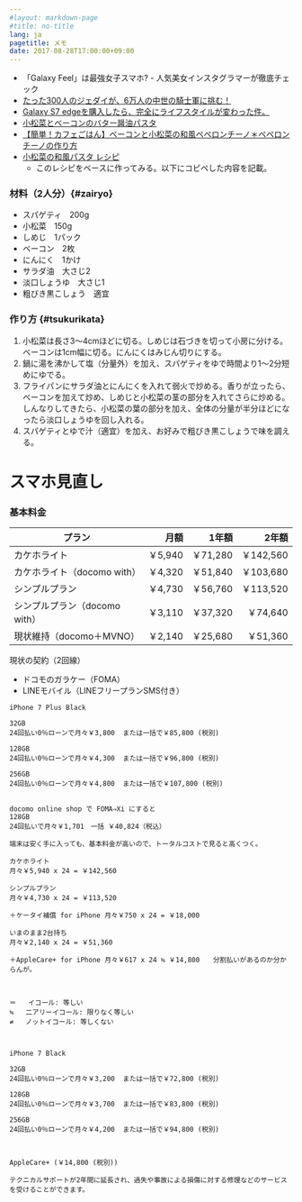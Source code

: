 ```yaml
---
#layout: markdown-page
#title: no-title
lang: ja
pagetitle: メモ
date: 2017-08-28T17:00:00+09:00
---
```


- 「Galaxy Feel」は最強女子スマホ? - 人気美女インスタグラマーが徹底チェック
- [たった300人のジェダイが、6万人の中世の騎士軍に挑む！](https://headlines.yahoo.co.jp/hl?a=20170826-00010005-giz-prod)
- [Galaxy S7 edgeを購入したら、完全にライフスタイルが変わった件。 ](http://mch.blog.jp/archives/6146131.html)
- [小松菜とベーコンのバター醤油パスタ](https://cookpad.com/recipe/3507133)
- [【簡単！カフェごはん】ベーコンと小松菜の和風ペペロンチーノ＊ペペロンチーノの作り方](https://ameblo.jp/syunkon/entry-10465481158.html)
- [小松菜の和風パスタ レシピ](http://www.higashimaru.co.jp/recipe/usukuchi/recipe/usukuchi0777.html)
	- このレシピをベースに作ってみる。以下にコピペした内容を記載。


### 材料（2人分）{#zairyo}

- スパゲティ　200g 
- 小松菜　150g 
- しめじ　1パック 
- ベーコン　2枚 
- にんにく　1かけ 
- サラダ油　大さじ2 
- 淡口しょうゆ　大さじ1 
- 粗びき黒こしょう　適宜 


### 作り方 {#tsukurikata}

1. 小松菜は長さ3～4cmほどに切る。しめじは石づきを切って小房に分ける。ベーコンは1cm幅に切る。にんにくはみじん切りにする。
2. 鍋に湯を沸かして塩（分量外）を加え、スパゲティをゆで時間より1〜2分短めにゆでる。
3. フライパンにサラダ油とにんにくを入れて弱火で炒める。香りが立ったら、ベーコンを加えて炒め、しめじと小松菜の茎の部分を入れてさらに炒める。しんなりしてきたら、小松菜の葉の部分を加え、全体の分量が半分ほどになったら淡口しょうゆを回し入れる。
4. スパゲティとゆで汁（適宜）を加え、お好みで粗びき黒こしょうで味を調える。









スマホ見直し
=============

### 基本料金

| プラン                        |    月額 |    1年額 |     2年額 |
|-------------------------------|--------:|---------:|----------:|
| カケホライト                  | ￥5,940 | ￥71,280 | ￥142,560 |
| カケホライト（docomo with）   | ￥4,320 | ￥51,840 | ￥103,680 |
| シンプルプラン                | ￥4,730 | ￥56,760 | ￥113,520 |
| シンプルプラン（docomo with） | ￥3,110 | ￥37,320 |  ￥74,640 |
| 現状維持（docomo＋MVNO）      | ￥2,140 | ￥25,680 |  ￥51,360 |


現状の契約（2回線）

- ドコモのガラケー（FOMA）
- LINEモバイル（LINEフリープランSMS付き）


```
iPhone 7 Plus Black

32GB
24回払い0％ローンで月々￥3,800  または一括で￥85,800 (税別) 

128GB
24回払い0％ローンで月々￥4,300  または一括で￥96,800 (税別) 

256GB
24回払い0％ローンで月々￥4,800  または一括で￥107,800 (税別) 


docomo online shop で FOMA⇒Xi にすると
128GB
24回払いで月々￥1,701　一括 ￥40,824（税込）

端末は安く手に入っても、基本料金が高いので、トータルコストで見ると高くつく。

カケホライト
月々￥5,940 x 24 = ￥142,560

シンプルプラン
月々￥4,730 x 24 = ￥113,520

＋ケータイ補償 for iPhone 月々￥750 x 24 = ￥18,000

いまのまま2台持ち
月々￥2,140 x 24 = ￥51,360

＋AppleCare+ for iPhone 月々￥617 x 24 ≒ ￥14,800　　分割払いがあるのか分からんが。



＝	イコール: 等しい
≒	二アリーイコール: 限りなく等しい
≠	ノットイコール: 等しくない



iPhone 7 Black

32GB
24回払い0％ローンで月々￥3,200  または一括で￥72,800 (税別) 

128GB
24回払い0％ローンで月々￥3,700  または一括で￥83,800 (税別) 

256GB
24回払い0％ローンで月々￥4,200  または一括で￥94,800 (税別) 



AppleCare+ (￥14,800 (税別))  

テクニカルサポートが2年間に延長され、過失や事故による損傷に対する修理などのサービスを受けることができます。
```
